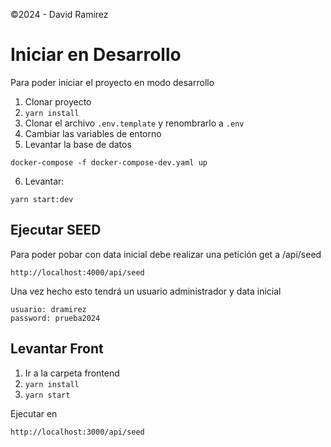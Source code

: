 ©2024 - David Ramirez

# Iniciar en Desarrollo

Para poder iniciar el proyecto en modo desarrollo

1. Clonar proyecto
2. `yarn install`
3. Clonar el archivo `.env.template` y renombrarlo a `.env`
4. Cambiar las variables de entorno
5. Levantar la base de datos

```
docker-compose -f docker-compose-dev.yaml up
```

6. Levantar:

```
yarn start:dev
```

## Ejecutar SEED

Para poder pobar con data inicial debe realizar una petición get a /api/seed

```
http://localhost:4000/api/seed
```

Una vez hecho esto tendrá un usuario administrador y data inicial

```
usuario: dramirez
password: prueba2024
```

## Levantar Front

1. Ir a la carpeta frontend
2. `yarn install`
3. `yarn start`

Ejecutar en

```
http://localhost:3000/api/seed
```
